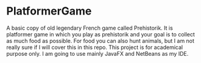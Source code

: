 # PlatformerGame
A basic copy of old legendary French game called Prehistorik. It is platformer game in which you play as prehistorik and your goal is to collect as much food as possible. For food you can also hunt animals, but I am not really sure if I will cover this in this repo.
This project is for academical purpose only. I am going to use mainly JavaFX and NetBeans as my IDE.
